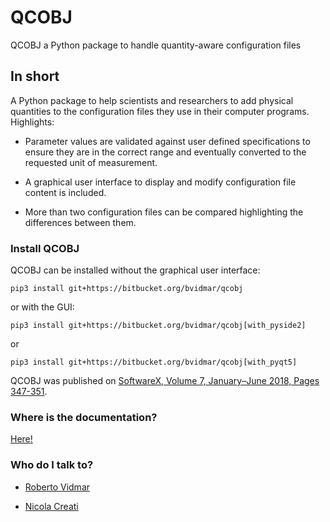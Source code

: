 # QCOBJ #
QCOBJ a Python package to handle quantity-aware configuration files

## In short ##
A Python package to help scientists and researchers to add physical quantities
to the configuration files they use in their computer programs.
Highlights:

* Parameter values are validated against user defined specifications to
  ensure they are in the correct range and eventually converted to the
  requested unit of measurement. 

* A graphical user interface to display and modify configuration file content
  is included.

* More than two configuration files can be compared highlighting the
  differences between them.

### Install QCOBJ ###

QCOBJ can be installed without the graphical user interface:

    pip3 install git+https://bitbucket.org/bvidmar/qcobj

or with the GUI:

    pip3 install git+https://bitbucket.org/bvidmar/qcobj[with_pyside2]

or

    pip3 install git+https://bitbucket.org/bvidmar/qcobj[with_pyqt5]

QCOBJ was published on
[SoftwareX, Volume 7, January–June 2018, Pages 347-351](
https://www.sciencedirect.com/science/article/pii/S2352711018302383).

### Where is the documentation? ###

[Here!](https://bvidmar.bitbucket.io/qcobj/)

### Who do I talk to? ###

* [Roberto Vidmar](mailto:rvidmar@inogs.it)

* [Nicola Creati](mailto:ncreati@inogs.it)
